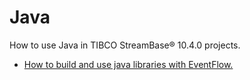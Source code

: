 # Java

How to use Java in TIBCO StreamBase&reg; 10.4.0 projects.

* [How to build and use java libraries with EventFlow.](javafunction)
